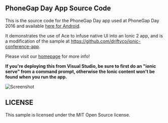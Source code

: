 ## PhoneGap Day App Source Code

This is the source code for the PhoneGap Day app used at PhoneGap Day 2016 and available [here for Android](https://play.google.com/store/apps/details?id=com.microsoft.phonegapday.sample).

It demonstrates the use of Ace to infuse native UI into an Ionic 2 app, and is a modification of the sample at https://github.com/driftyco/ionic-conference-app.

Please visit our [homepage](http://ace.run/) for more info!

**If you're deploying this from Visual Studio, be sure to first do an "ionic serve" from a command prompt, otherwise the Ionic content won't be found when you run the app.**

![Screenshot](http://ace.run/assets/images/examples/pgd.jpg)

## LICENSE

This sample is licensed under the MIT Open Source license.
